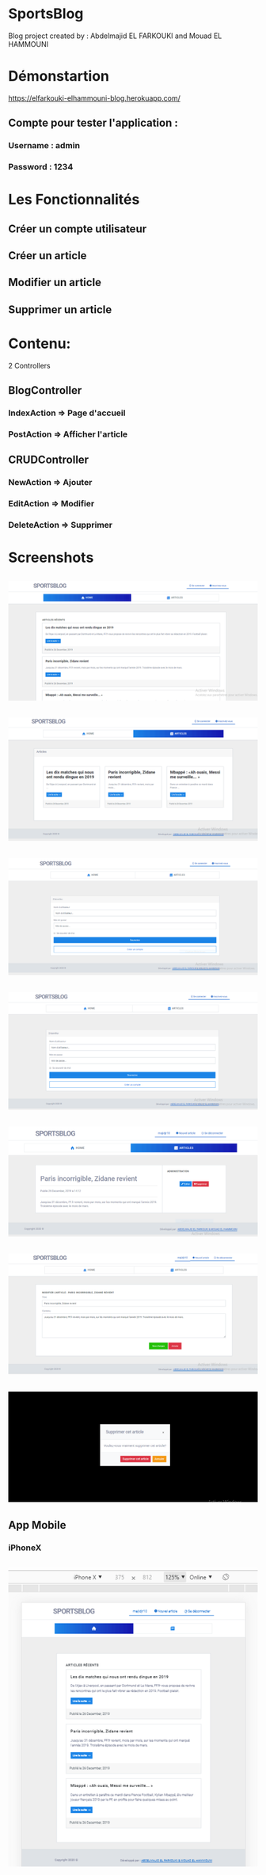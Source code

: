 # SportsBlog
Blog project created by : Abdelmajid EL FARKOUKI and Mouad EL HAMMOUNI

# Démonstartion
https://elfarkouki-elhammouni-blog.herokuapp.com/
## Compte pour tester l'application :
### Username : admin
### Password : 1234

# Les Fonctionnalités
## Créer un compte utilisateur
## Créer un article
## Modifier un article
## Supprimer un article

# Contenu:
2 Controllers
## BlogController
### IndexAction => Page d'accueil
### PostAction => Afficher l'article
## CRUDController
### NewAction => Ajouter
### EditAction => Modifier
### DeleteAction => Supprimer

# Screenshots
## ![](images/5.PNG)
## ![](images/4.PNG)
## ![](images/1.PNG)
## ![](images/2.PNG)
## ![](images/9.PNG)
## ![](images/10.PNG)
## ![](images/11.PNG)
## App Mobile
### iPhoneX
## ![](images/12.PNG)
